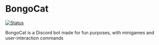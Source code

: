 # BongoCat

[![Status](https://img.shields.io/badge/Bot%20status-In%20developement%20--%20OFFLINE-critical?style=for-the-badge)](#)

BongoCat is a Discord bot made for fun purposes, with minigames and user-interaction commands
